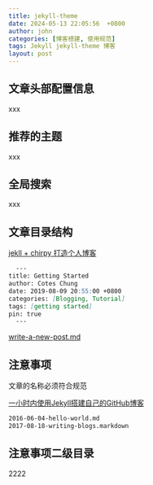 ```yaml
---
title: jekyll-theme
date: 2024-05-13 22:05:56  +0800
author: john
categories: [博客搭建, 使用规范]
tags: Jekyll jekyll-theme 博客
layout: post
---
```



## 文章头部配置信息

xxx

## 推荐的主题
xxx

## 全局搜索
xxx



## 文章目录结构
[jekll + chirpy 打造个人博客](https://www.tangzhexuan.com/posts/jekyll+chirpy%E4%B8%AA%E4%BA%BA%E5%8D%9A%E5%AE%A2/)

```markdown
  ---
title: Getting Started
author: Cotes Chung
date: 2019-08-09 20:55:00 +0800
categories: [Blogging, Tutorial]
tags: [getting started]
pin: true
  ---
```

[write-a-new-post.md]()


## 注意事项

文章的名称必须符合规范

[一小时内使用Jekyll搭建自己的GitHub博客](https://abekthink.github.io/website/write-blogs-using-github-and-jekyll/)

```markdown
2016-06-04-hello-world.md
2017-08-18-writing-blogs.markdown
```


## 注意事项二级目录
2222

